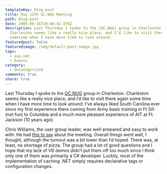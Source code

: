 ```yaml
---
templateKey: blog-post
title: May 12th GC.NUG Meeting
path: blog-post
date: 2005-06-16T20:49:42.976Z
description: Last Thursday I spoke to the [GC.NUG] group in Charleston.
  Charleston seems like a really nice place, and I’d like to visit there again
  sometime when I have more time to look around.
featuredpost: false
featuredimage: /img/default-post-image.jpg
tags:
  - asp.net
  - Events
category:
  - Uncategorized
comments: true
share: true
---
```

<!--StartFragment-->

Last Thursday I spoke to the [GC.NUG](http://groups.yahoo.com/group/GCNUG) group in Charleston. Charleston seems like a really nice place, and I’d like to visit there again some time when I have more time to look around. I’ve always liked South Carolina ever since my first experience there coming from Army basic training in Ft Sill (not fun) to Columbia and a much more pleasant experience of AIT at Ft. Jackson (10 years ago).

Chris Williams, the user group leader, was well-prepared and easy to work with. He had [this to say](http://geekswithblogs.net/cwilliams/archive/2005/05/13/39611.aspx) about the meeting. Overall things went well, I thought, although the turnout was a bit lower than I’d hoped. There was, at least, no shortage of pizza. The group had a lot of good questions and I hope that my lack of VB demos didn’t put them off too much since I think only one of them was primarily a C# developer. Luckily, most of the implementation of caching .NET simply requires declarative tags or configuration changes.

<!--EndFragment-->